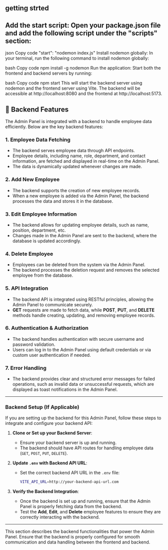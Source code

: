 ##  getting strted
## Add the start script: Open your package.json file and add the following script under the "scripts" section:

json
Copy code
"start": "nodemon index.js"
Install nodemon globally: In your terminal, run the following command to install nodemon globally:

bash
Copy code
npm install -g nodemon
Run the application: Start both the frontend and backend servers by running:

bash
Copy code
npm start
This will start the backend server using nodemon and the frontend server using Vite. The backend will be accessible at http://localhost:8080 and the frontend at http://localhost:5173.

## 🔧 Backend Features

The Admin Panel is integrated with a backend to handle employee data efficiently. Below are the key backend features:

### 1. **Employee Data Fetching**
   - The backend serves employee data through API endpoints.
   - Employee details, including name, role, department, and contact information, are fetched and displayed in real-time on the Admin Panel.
   - The data is dynamically updated whenever changes are made.

### 2. **Add New Employee**
   - The backend supports the creation of new employee records.
   - When a new employee is added via the Admin Panel, the backend processes the data and stores it in the database.

### 3. **Edit Employee Information**
   - The backend allows for updating employee details, such as name, position, department, etc.
   - Changes made in the Admin Panel are sent to the backend, where the database is updated accordingly.

### 4. **Delete Employee**
   - Employees can be deleted from the system via the Admin Panel.
   - The backend processes the deletion request and removes the selected employee from the database.

### 5. **API Integration**
   - The backend API is integrated using RESTful principles, allowing the Admin Panel to communicate securely.
   - **GET** requests are made to fetch data, while **POST**, **PUT**, and **DELETE** methods handle creating, updating, and removing employee records.
   
### 6. **Authentication & Authorization**
   - The backend handles authentication with secure username and password validation.
   - Users can log in to the Admin Panel using default credentials or via custom user authentication if needed.

### 7. **Error Handling**
   - The backend provides clear and structured error messages for failed operations, such as invalid data or unsuccessful requests, which are displayed as toast notifications in the Admin Panel.
   
---

### Backend Setup (If Applicable)
If you are setting up the backend for this Admin Panel, follow these steps to integrate and configure your backend API:

1. **Clone or Set up your Backend Server**:
   - Ensure your backend server is up and running.
   - The backend should have API routes for handling employee data (`GET`, `POST`, `PUT`, `DELETE`).

2. **Update `.env` with Backend API URL**:
   - Set the correct backend API URL in the `.env` file:
     ```bash
     VITE_API_URL=http://your-backend-api-url.com
     ```

3. **Verify the Backend Integration**:
   - Once the backend is set up and running, ensure that the Admin Panel is properly fetching data from the backend.
   - Test the **Add**, **Edit**, and **Delete** employee features to ensure they are correctly interacting with the backend.

---

This section describes the backend functionalities that power the Admin Panel. Ensure that the backend is properly configured for smooth communication and data handling between the frontend and backend.
